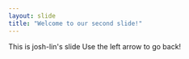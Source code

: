 ```yaml
---
layout: slide
title: "Welcome to our second slide!"
---
```

This is josh-lin's slide
Use the left arrow to go back!

